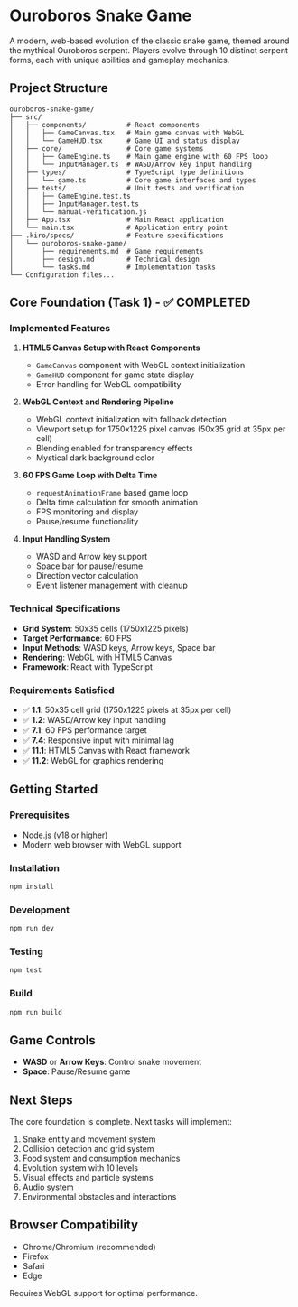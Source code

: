 # Ouroboros Snake Game

A modern, web-based evolution of the classic snake game, themed around the mythical Ouroboros serpent. Players evolve through 10 distinct serpent forms, each with unique abilities and gameplay mechanics.

## Project Structure

```
ouroboros-snake-game/
├── src/
│   ├── components/          # React components
│   │   ├── GameCanvas.tsx   # Main game canvas with WebGL
│   │   └── GameHUD.tsx      # Game UI and status display
│   ├── core/                # Core game systems
│   │   ├── GameEngine.ts    # Main game engine with 60 FPS loop
│   │   └── InputManager.ts  # WASD/Arrow key input handling
│   ├── types/               # TypeScript type definitions
│   │   └── game.ts          # Core game interfaces and types
│   ├── tests/               # Unit tests and verification
│   │   ├── GameEngine.test.ts
│   │   ├── InputManager.test.ts
│   │   └── manual-verification.js
│   ├── App.tsx              # Main React application
│   └── main.tsx             # Application entry point
├── .kiro/specs/             # Feature specifications
│   └── ouroboros-snake-game/
│       ├── requirements.md  # Game requirements
│       ├── design.md        # Technical design
│       └── tasks.md         # Implementation tasks
└── Configuration files...
```

## Core Foundation (Task 1) - ✅ COMPLETED

### Implemented Features

1. **HTML5 Canvas Setup with React Components**
   - `GameCanvas` component with WebGL context initialization
   - `GameHUD` component for game state display
   - Error handling for WebGL compatibility

2. **WebGL Context and Rendering Pipeline**
   - WebGL context initialization with fallback detection
   - Viewport setup for 1750x1225 pixel canvas (50x35 grid at 35px per cell)
   - Blending enabled for transparency effects
   - Mystical dark background color

3. **60 FPS Game Loop with Delta Time**
   - `requestAnimationFrame` based game loop
   - Delta time calculation for smooth animation
   - FPS monitoring and display
   - Pause/resume functionality

4. **Input Handling System**
   - WASD and Arrow key support
   - Space bar for pause/resume
   - Direction vector calculation
   - Event listener management with cleanup

### Technical Specifications

- **Grid System**: 50x35 cells (1750x1225 pixels)
- **Target Performance**: 60 FPS
- **Input Methods**: WASD keys, Arrow keys, Space bar
- **Rendering**: WebGL with HTML5 Canvas
- **Framework**: React with TypeScript

### Requirements Satisfied

- ✅ **1.1**: 50x35 cell grid (1750x1225 pixels at 35px per cell)
- ✅ **1.2**: WASD/Arrow key input handling
- ✅ **7.1**: 60 FPS performance target
- ✅ **7.4**: Responsive input with minimal lag
- ✅ **11.1**: HTML5 Canvas with React framework
- ✅ **11.2**: WebGL for graphics rendering

## Getting Started

### Prerequisites

- Node.js (v18 or higher)
- Modern web browser with WebGL support

### Installation

```bash
npm install
```

### Development

```bash
npm run dev
```

### Testing

```bash
npm test
```

### Build

```bash
npm run build
```

## Game Controls

- **WASD** or **Arrow Keys**: Control snake movement
- **Space**: Pause/Resume game

## Next Steps

The core foundation is complete. Next tasks will implement:

1. Snake entity and movement system
2. Collision detection and grid system
3. Food system and consumption mechanics
4. Evolution system with 10 levels
5. Visual effects and particle systems
6. Audio system
7. Environmental obstacles and interactions

## Browser Compatibility

- Chrome/Chromium (recommended)
- Firefox
- Safari
- Edge

Requires WebGL support for optimal performance.